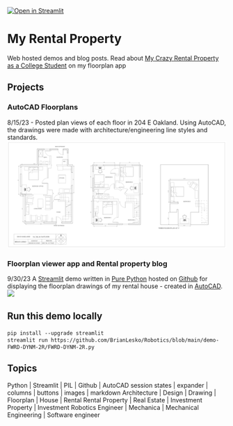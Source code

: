 [![Open in Streamlit](https://static.streamlit.io/badges/streamlit_badge_black_white.svg)](https://autocad-eoak-lesko.streamlit.app)
# My Rental Property
Web hosted demos and blog posts. Read about [My Crazy Rental Property as a College Student](https://autocad-eoak-lesko.streamlit.app) on my floorplan app

## Projects
### AutoCAD Floorplans
8/15/23 - Posted plan views of each floor in 204 E Oakland. Using AutoCAD, the drawings were made with architecture/engineering line styles and standards.
![](placeholder.png)
### Floorplan viewer app and Rental property blog 
9/30/23
A [Streamlit](https://streamlit.io/) demo written in [Pure Python](https://github.com/BrianLesko/204_E_OAKLAND/blob/main/streamlit_app/floorplan_app.py) hosted on [Github](https://github.com/BrianLesko) for displaying the floorplan drawings of my rental house - created in [AutoCAD](https://www.autodesk.com). 
![](preview.gif)


## Run this demo locally
```
pip install --upgrade streamlit
streamlit run https://github.com/BrianLesko/Robotics/blob/main/demo-FWRD-DYNM-2R/FWRD-DYNM-2R.py
```

## Topics 
Python | Streamlit | PIL | Github | AutoCAD 
session states | expander | columns | buttons | images | markdown
Architecture | Design | Drawing | Floorplan | House | Rental 
Rental Property | Real Estate | Investment Property | Investment
Robotics Engineer | Mechanica | Mechanical Engineering | Software engineer
